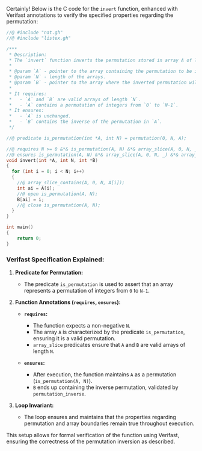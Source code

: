 Certainly! Below is the C code for the `invert` function, enhanced with Verifast annotations to verify the specified properties regarding the permutation:

```c
//@ #include "nat.gh"
//@ #include "listex.gh"

/***
 * Description: 
 * The `invert` function inverts the permutation stored in array A of length N, storing the result in array B.
 *
 * @param `A` - pointer to the array containing the permutation to be inverted.
 * @param `N` - length of the arrays.
 * @param `B` - pointer to the array where the inverted permutation will be stored.
 *
 * It requires:
 *   - `A` and `B` are valid arrays of length `N`.
 *   - `A` contains a permutation of integers from `0` to `N-1`.
 * It ensures:
 *   - `A` is unchanged.
 *   - `B` contains the inverse of the permutation in `A`.
 */

//@ predicate is_permutation(int *A, int N) = permutation(0, N, A);

//@ requires N >= 0 &*& is_permutation(A, N) &*& array_slice(A, 0, N, _) &*& array_slice(B, 0, N, _);
//@ ensures is_permutation(A, N) &*& array_slice(A, 0, N, _) &*& array_slice(B, 0, N, _) &*& permutation_inverse(A, N, B);
void invert(int *A, int N, int *B)
{
  for (int i = 0; i < N; i++)
  {
    //@ array_slice_contains(A, 0, N, A[i]);
    int ai = A[i];
    //@ open is_permutation(A, N);
    B[ai] = i;
    //@ close is_permutation(A, N);
  }  
}

int main()
{
    return 0;
}
```

### Verifast Specification Explained:

1. **Predicate for Permutation:** 
   - The predicate `is_permutation` is used to assert that an array represents a permutation of integers from `0` to `N-1`.
   
2. **Function Annotations (`requires`, `ensures`):**
   - **`requires`:** 
     - The function expects a non-negative `N`.
     - The array `A` is characterized by the predicate `is_permutation`, ensuring it is a valid permutation.
     - `array_slice` predicates ensure that `A` and `B` are valid arrays of length `N`.
   
   - **`ensures`:** 
     - After execution, the function maintains `A` as a permutation (`is_permutation(A, N)`).
     - `B` ends up containing the inverse permutation, validated by `permutation_inverse`.

3. **Loop Invariant:**
   - The loop ensures and maintains that the properties regarding permutation and array boundaries remain true throughout execution.

This setup allows for formal verification of the function using Verifast, ensuring the correctness of the permutation inversion as described.
